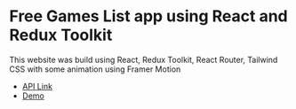 # Free Games List app using React and Redux Toolkit
This website was build using React, Redux Toolkit, React Router, Tailwind CSS with some animation using Framer Motion

- [API Link]((https://www.freetogame.com/api-doc))
- [Demo](https://freegamesa.netlify.app)

